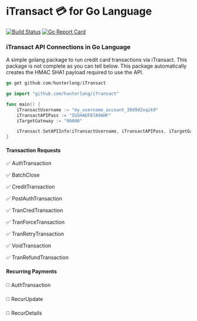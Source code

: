 # iTransact :credit_card: for Go Language
[![Build Status](https://travis-ci.org/hunterlong/iTransact.svg?branch=master)](https://travis-ci.org/hunterlong/iTransact) [![Go Report Card](https://goreportcard.com/badge/github.com/hunterlong/iTransact)](https://goreportcard.com/report/github.com/hunterlong/iTransact)
### iTransact API Connections in Go Language
A simple golang package to run credit card transactions via iTransact. This package is not complete as you can tell below.
This package automatically creates the HMAC SHA1 payload required to use the API.

```go
go get github.com/hunterlong/iTransact
```

```go
go import "github.com/hunterlong/iTransact"

func main() {
    iTransactUsername := "my_username_account_38d9d2xqik9"
    iTransactAPIPass := "IUSHADF87A9AHF"
    iTargetGateway := "00000"

    iTransact.SetAPIInfo(iTransactUsername, iTransactAPIPass, iTargetGateway, "test")
}
```

#### Transaction Requests

:white_check_mark: AuthTransaction

:white_check_mark: BatchClose

:white_check_mark: CreditTransaction

:white_check_mark: PostAuthTransaction

:white_check_mark: TranCredTransaction

:white_check_mark: TranForceTransaction

:white_check_mark: TranRetryTransaction

:white_check_mark: VoidTransaction

:white_check_mark: TranRefundTransaction

#### Recurring Payments
:white_medium_square: AuthTransaction

:white_medium_square: RecurUpdate

:white_medium_square: RecurDetails

